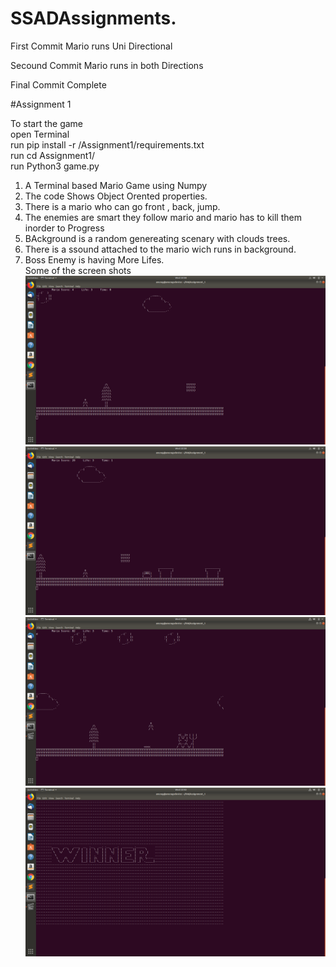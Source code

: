 # SSADAssignments.

First Commit Mario runs Uni Directional

Secound Commit Mario runs in both Directions

Final Commit Complete

#Assignment 1

To start the game <br>
open Terminal <br>
run pip install -r /Assignment1/requirements.txt <br>
run cd Assignment1/ <br>
run Python3 game.py <br>



1. A Terminal based Mario Game using Numpy
2. The code Shows Object Orented properties.
3. There is a mario who can go front , back, jump.
4. The enemies are smart they follow mario and mario has to kill them inorder to Progress
5. BAckground is a random genereating scenary with clouds trees.
6. There is a ssound attached to the mario wich runs in background.
7. Boss Enemy is having More Lifes.<br>
Some of the screen shots
 ![Alt text](/Assignment1/MarioStart.png?raw=true "Starting of Game")
 ![Alt text](/Assignment1/MarioGamePlay.png?raw=true "Progressing in game")
 ![Alt text](/Assignment1/MarioBoss.png?raw=true "The Ultimate Enemy")
 ![Alt text](/Assignment1/MarioWinner.png?raw=true "If you win")
